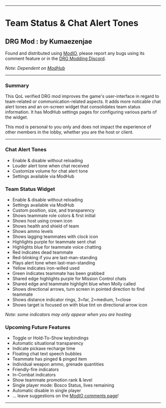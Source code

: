 ***
# Team Status & Chat Alert Tones
## DRG Mod : by Kumaezenjae

Found and distributed using [ModIO](https://drg.mod.io/team-status-widget), please report any bugs using its comment feature or in the [DRG Modding Discord](https://discord.gg/4SGkHDGSeU).

_Note: Dependent on [ModHub](https://drg.mod.io/mod-hub)_
***
### Summary

This QoL verified DRG mod improves the game's user-interface in regard to team-related or communication-related aspects.  It adds more noticable chat alert tones and an on-screen widget that consolidates team status information.  It has ModHub settings pages for configuring various parts of the widget.  

This mod is personal to you only and does not impact the experience of other members in the lobby, whether you are the host or client.  
***
### Chat Alert Tones
* Enable & disable without reloading
* Louder alert tone when chat received
* Customize volume for chat alert tone
* Settings available via ModHub

### Team Status Widget
* Enable & disable without reloading
* Settings available via ModHub
* Custom position, size, and transparency
* Shows teammate role colors & first initial
* Shows host using crown icon
* Shows health and shield of team
* Shows ammo levels
* Shows lagging teammates with clock icon
* Highlights purple for teammate sent chat
* Highlights blue for teammate voice chatting
* Red indicates dead teammate
* Red-blinking if you are last-man-standing
* Plays alert tone when last-man-standing
* Yellow indicates iron-willed used
* Green indicates teammate has been grabbed
* Shared edge highlights purple for Mission Control chats
* Shared edge and teammate highlight blue when Molly called
* Shows directional arrows, turn screen in pointed direction to find teammate
* Shows distance indicator rings, 3=far, 2=medium, 1=close
* Shows target is focused on with blue tint on directional arrow icon

_Note: some indicators may only appear when you are hosting_

### Upcoming Future Features
* Toggle or Hold-To-Show keybindings
* Automatic situational transparency
* Indicate pickaxe recharge time
* Floating chat text speech bubbles
* Teammate has pinged & pinged item
* Individual weapon ammo, grenade quantities
* Friendly-fire indicators
* In-Combat indicators
* Show teammate promotion rank & level
* Single player mode: Bosco Status, lives remaining
* Automatic disable in single player
* ... leave suggestions on the [ModIO comments page](https://drg.mod.io/team-status-widget/)!

***
